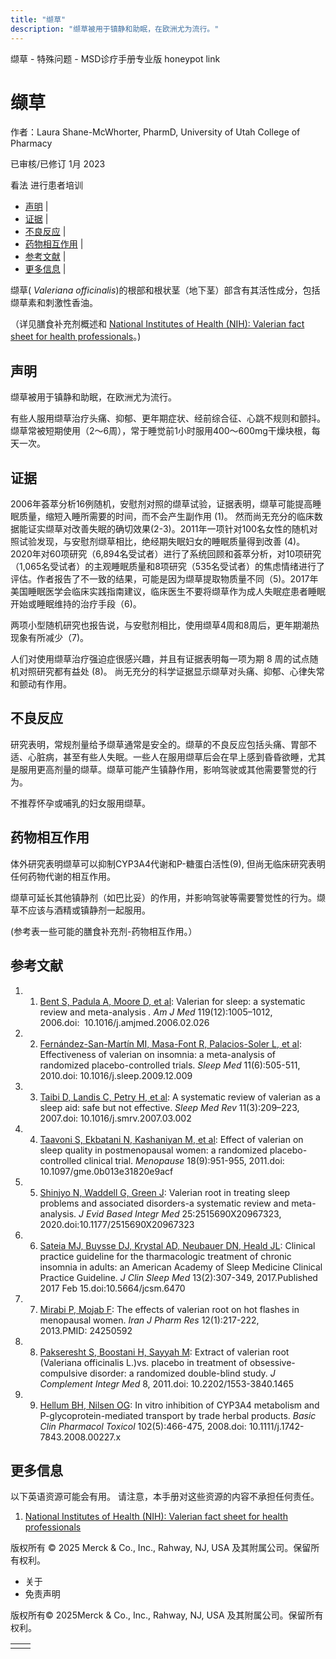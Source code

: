 ```yaml
---
title: "缬草"
description: "缬草被用于镇静和助眠，在欧洲尤为流行。"
---
```


﻿缬草 \- 特殊问题 \- MSD诊疗手册专业版 honeypot link

# 缬草

作者：Laura Shane-McWhorter, PharmD, University of Utah College of Pharmacy

已审核/已修订 1月 2023

看法 进行患者培训

- [声明](#声明_v75592446_zh) \|
- [证据](#证据_v75592450_zh) \|
- [不良反应](#不良反应_v75592462_zh) \|
- [药物相互作用](#药物相互作用_v75592466_zh) \|
- [参考文献](#参考文献_v75592473_zh) \|
- [更多信息](#更多信息_v39681852_zh) \|

缬草( _Valeriana officinalis_)的根部和根状茎（地下茎）部含有其活性成分，包括缬草素和刺激性香油。

（详见膳食补充剂概述和 [National Institutes of Health (NIH): Valerian fact sheet for health professionals](https://ods.od.nih.gov/factsheets/valerian-HealthProfessional/)。)

## 声明

缬草被用于镇静和助眠，在欧洲尤为流行。

有些人服用缬草治疗头痛、抑郁、更年期症状、经前综合征、心跳不规则和颤抖。 缬草常被短期使用（2～6周），常于睡觉前1小时服用400～600mg干燥块根，每天一次。

## 证据

2006年荟萃分析16例随机，安慰剂对照的缬草试验，证据表明，缬草可能提高睡眠质量，缩短入睡所需要的时间，而不会产生副作用 (1)。 然而尚无充分的临床数据能证实缬草对改善失眠的确切效果(2-3)。2011年一项针对100名女性的随机对照试验发现，与安慰剂缬草相比，绝经期失眠妇女的睡眠质量得到改善 (4)。 2020年对60项研究（6,894名受试者）进行了系统回顾和荟萃分析，对10项研究（1,065名受试者）的主观睡眠质量和8项研究（535名受试者）的焦虑情绪进行了评估。作者报告了不一致的结果，可能是因为缬草提取物质量不同（5)。2017年美国睡眠医学会临床实践指南建议，临床医生不要将缬草作为成人失眠症患者睡眠开始或睡眠维持的治疗手段（6)。

两项小型随机研究也报告说，与安慰剂相比，使用缬草4周和8周后，更年期潮热现象有所减少（7)。

人们对使用缬草治疗强迫症很感兴趣，并且有证据表明每一项为期 8 周的试点随机对照研究都有益处 (8)。 尚无充分的科学证据显示缬草对头痛、抑郁、心律失常和颤动有作用。

## 不良反应

研究表明，常规剂量给予缬草通常是安全的。缬草的不良反应包括头痛、胃部不适、心脏病，甚至有些人失眠。一些人在服用缬草后会在早上感到昏昏欲睡，尤其是服用更高剂量的缬草。缬草可能产生镇静作用，影响驾驶或其他需要警觉的行为。

不推荐怀孕或哺乳的妇女服用缬草。

## 药物相互作用

体外研究表明缬草可以抑制CYP3A4代谢和P-糖蛋白活性(9), 但尚无临床研究表明任何药物代谢的相互作用。

缬草可延长其他镇静剂（如巴比妥）的作用，并影响驾驶等需要警觉性的行为。缬草不应该与酒精或镇静剂一起服用。

(参考表一些可能的膳食补充剂-药物相互作用。）

## 参考文献

1. 1. [Bent S, Padula A, Moore D, et al](http://www.ncbi.nlm.nih.gov/pmc/articles/PMC4394901/): Valerian for sleep: a systematic review and meta-analysis _._ _Am J Med_ 119(12):1005–1012, 2006.doi:  10.1016/j.amjmed.2006.02.026

2. 2. [Fernández-San-Martín MI, Masa-Font R, Palacios-Soler L, et al](http://www.ncbi.nlm.nih.gov/pubmed/20347389): Effectiveness of valerian on insomnia: a meta-analysis of randomized placebo-controlled trials. _Sleep Med_ 11(6):505-511, 2010.doi: 10.1016/j.sleep.2009.12.009

3. 3. [Taibi D, Landis C, Petry H, et al](http://www.ncbi.nlm.nih.gov/pubmed/17517355): A systematic review of valerian as a sleep aid: safe but not effective. _Sleep Med Rev_ 11(3):209–223, 2007.doi: 10.1016/j.smrv.2007.03.002

4. 4. [Taavoni S, Ekbatani N, Kashaniyan M, et al](http://www.ncbi.nlm.nih.gov/pubmed/21775910): Effect of valerian on sleep quality in postmenopausal women: a randomized placebo-controlled clinical trial. _Menopause_ 18(9):951-955, 2011.doi: 10.1097/gme.0b013e31820e9acf

5. 5. [Shinjyo N, Waddell G, Green J](https://www.ncbi.nlm.nih.gov/pmc/articles/PMC7585905/): Valerian root in treating sleep problems and associated disorders-a systematic review and meta-analysis. _J Evid Based Integr Med_ 25:2515690X20967323, 2020.doi:10.1177/2515690X20967323

6. 6. [Sateia MJ, Buysse DJ, Krystal AD, Neubauer DN, Heald JL](https://www.ncbi.nlm.nih.gov/pmc/articles/PMC5263087/): Clinical practice guideline for the tharmacologic treatment of chronic insomnia in adults: an American Academy of Sleep Medicine Clinical Practice Guideline. _J Clin Sleep Med_ 13(2):307-349, 2017.Published 2017 Feb 15.doi:10.5664/jcsm.6470

7. 7. [Mirabi P, Mojab F](https://www.ncbi.nlm.nih.gov/pmc/articles/PMC3813196/): The effects of valerian root on hot flashes in menopausal women. _Iran J Pharm Res_ 12(1):217-222, 2013.PMID: 24250592

8. 8. [Pakseresht S, Boostani H, Sayyah M](https://www.ncbi.nlm.nih.gov/pubmed/22718671): Extract of valerian root (Valeriana officinalis L.)vs. placebo in treatment of obsessive-compulsive disorder: a randomized double-blind study. _J Complement Integr Med_ 8, 2011.doi: 10.2202/1553-3840.1465

9. 9. [Hellum BH, Nilsen OG](http://www.ncbi.nlm.nih.gov/pubmed/18331390): In vitro inhibition of CYP3A4 metabolism and P-glycoprotein-mediated transport by trade herbal products. _Basic Clin Pharmacol Toxicol_ 102(5):466-475, 2008.doi: 10.1111/j.1742-7843.2008.00227.x


## 更多信息

以下英语资源可能会有用。 请注意，本手册对这些资源的内容不承担任何责任。

1. [National Institutes of Health (NIH): Valerian fact sheet for health professionals](https://ods.od.nih.gov/factsheets/valerian-HealthProfessional/)




版权所有 © 2025
Merck & Co., Inc., Rahway, NJ, USA 及其附属公司。保留所有权利。

- 关于
- 免责声明

版权所有© 2025Merck & Co., Inc., Rahway, NJ, USA 及其附属公司。保留所有权利。

|     |     |
| --- | --- |
|  |  |